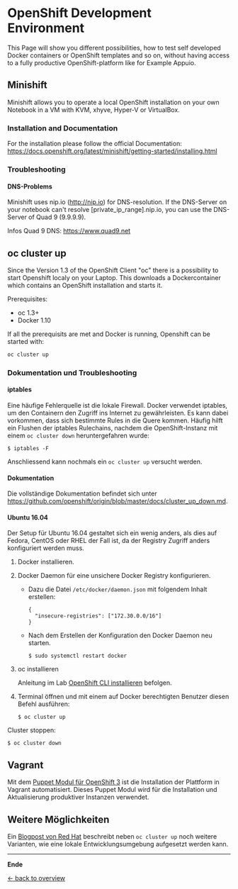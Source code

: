 # OpenShift Development Environment

This Page will show you different possibilities, how to test self developed Docker containers or OpenShift templates and so on, without having access to a fully productive OpenShift-platform like for Example Appuio.

## Minishift

Minishift allows you to operate a local OpenShift installation on your own Notebook in a VM with KVM, xhyve, Hyper-V or VirtualBox.

### Installation and Documentation

For the installation please follow the official Documentation: https://docs.openshift.org/latest/minishift/getting-started/installing.html

### Troubleshooting

#### DNS-Problems

Minishift uses nip.io (http://nip.io) for DNS-resolution. If the DNS-Server on your notebook can't resolve [private_ip_range].nip.io, you can use the DNS-Server of Quad 9 (9.9.9.9).

Infos Quad 9 DNS: https://www.quad9.net


## oc cluster up

Since the Version 1.3 of the OpenShift Client "oc" there is a possibility to start Openshift localy on your Laptop. This downloads a Dockercontainer which contains an OpenShift installation and starts it.

Prerequisites:
* oc 1.3+
* Docker 1.10

If all the prerequisits are met and Docker is running, Openshift can be started with:

```bash
oc cluster up
```

### Dokumentation und Troubleshooting

#### iptables
Eine häufige Fehlerquelle ist die lokale Firewall. Docker verwendet iptables, um den Containern den Zugriff ins Internet zu gewährleisten. Es kann dabei vorkommen, dass sich bestimmte Rules in die Quere kommen. Häufig hilft ein Flushen der iptables Rulechains, nachdem die OpenShift-Instanz mit einem `oc cluster down` heruntergefahren wurde:
```
$ iptables -F
```
Anschliessend kann nochmals ein `oc cluster up` versucht werden.

#### Dokumentation

Die vollständige Dokumentation befindet sich unter https://github.com/openshift/origin/blob/master/docs/cluster_up_down.md.

#### Ubuntu 16.04

Der Setup für Ubuntu 16.04 gestaltet sich ein wenig anders, als dies auf Fedora, CentOS oder RHEL der Fall ist, da der Registry Zugriff anders konfiguriert werden muss.

1. Docker installieren.
2. Docker Daemon für eine unsichere Docker Registry konfigurieren.
   - Dazu die Datei `/etc/docker/daemon.json` mit folgendem Inhalt erstellen:
     ```
     {
       "insecure-registries": ["172.30.0.0/16"]
     }
     ```

   - Nach dem Erstellen der Konfiguration den Docker Daemon neu starten.
     ```
     $ sudo systemctl restart docker
     ```

3. oc installieren

   Anleitung im Lab [OpenShift CLI installieren](labs/02_cli.md) befolgen.

4. Terminal öffnen und mit einem auf Docker berechtigten Benutzer diesen Befehl ausführen:
   ```
   $ oc cluster up
   ```

Cluster stoppen:
```
$ oc cluster down
```

## Vagrant

Mit dem [Puppet Modul für OpenShift 3](https://github.com/puzzle/puppet-openshift3/tree/dev) ist die Installation der Plattform in Vagrant automatisiert. Dieses Puppet Modul wird für die Installation und Aktualisierung produktiver Instanzen verwendet.

## Weitere Möglichkeiten

Ein [Blogpost von Red Hat](https://developers.redhat.com/blog/2016/10/11/four-creative-ways-to-create-an-openshiftkubernetes-dev-environment/) beschreibt neben `oc cluster up` noch weitere Varianten, wie eine lokale Entwicklungsumgebung aufgesetzt werden kann.

---

**Ende**

[← back to overview](../README.md)

